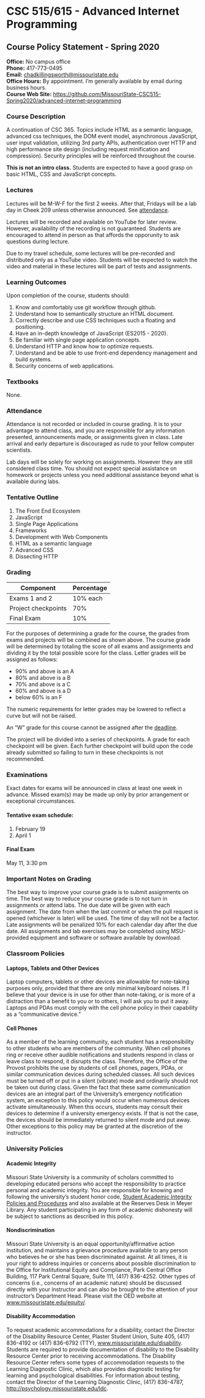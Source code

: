 # CSC 515/615 - Advanced Internet Programming
## Course Policy Statement - Spring 2020

**Office:** No campus office  
**Phone:** 417-773-0495  
**Email:** chadkillingsworth@missouristate.edu  
**Office Hours:** By appointment. I’m generally available by email during business hours.  
**Course Web Site:** https://github.com/MissouriState-CSC515-Spring2020/advanced-internet-programming

### Course Description
A continuation of CSC 365. Topics include HTML as a semantic language, advanced css techniques, the DOM event model, asynchronous JavaScript, user input validation, utilizing 3rd party APIs, authentication over HTTP and high performance site design (including request minification and compression). Security principles will be reinforced throughout the course.

**This is not an intro class.**
Students are expected to have a good grasp on basic HTML, CSS and JavaScript concepts.

### Lectures
Lectures will be M-W-F for the first 2 weeks. After that, Fridays will be a lab day
in Cheek 209 unless otherwise announced. See [attendance](#Attendance).

Lectures will be recorded and available on YouTube for later review. However, availability of the recording is not guaranteed. Students are encouraged to attend in person as that affords the opporunity to ask questions during lecture.

Due to my travel schedule, some lectures will be pre-recorded and distributed only as a YouTube video. Students will be expected to watch the video and material in these lectures will be part of tests and assignments.

<div style="page-break-after:always;"></div>

### Learning Outcomes

Upon completion of the course, students should:

 1. Know and comfortably use git workflow through github.
 2. Understand how to semantically structure an HTML document.
 3. Correctly describe and use CSS techniques such a floating and positioning.
 4. Have an in-depth knowledge of JavaScript  (ES2015 - 2020).
 5. Be familiar with single page application concepts.
 6. Understand HTTP and know how to optimize requests.
 7. Understand and be able to use front-end dependency management and build systems.
 8. Security concerns of web applications.

### Textbooks
None.

### Attendance
Attendance is not recorded or included in course grading. It is to your advantage to attend class, and you are responsible for any information presented, announcements made, or assignments given in class. Late arrival and early departure is discouraged as rude to your fellow computer scientists.

Lab days will be solely for working on assignments. However they are still considered class time.
You should not expect special assistance on homework or projects unless you need additional assistance beyond what is available during labs.

### Tentative Outline

 1. The Front End Ecosystem
 2. JavaScript
 3. Single Page Applications
 4. Frameworks
 5. Development with Web Components
 6. HTML as a semantic language
 7. Advanced CSS
 8. Dissecting HTTP

<div style="page-break-after:always;"></div>

### Grading

Component                  | Percentage
-------------------------- | -------------------
Exams 1 and 2              |            10% each
Project checkpoints        |                 70%
Final Exam                 |                 10%

For the purposes of determining a grade for the course, the grades from exams and projects will be combined as shown above. The course grade will be determined by totaling the score of all exams and assignments and dividing it by the total possible score for the class. Letter grades will be assigned as follows:

 * 90% and above is an A
 * 80% and above is a B
 * 70% and above is a C
 * 60% and above is a D
 * below 60% is an F

The numeric requirements for letter grades may be lowered to reflect a curve but will not be raised.

An “W” grade for this course cannot be assigned after the [deadline](https://www.missouristate.edu/registrar/SP20feepayment-refundschedules.htm).

The project will be divided into a series of checkpoints. A grade for each checkpoint will be given.
Each further checkpoint will build upon the code already submitted so failing to turn in these checkpoints
is not recommended.

### Examinations
Exact dates for exams will be announced in class at least one week in advance. Missed exam(s) may be made up only by prior arrangement or exceptional circumstances.

#### Tentative exam schedule:

  1. February 19
  2. April 1

#### Final Exam

May 11, 3:30 pm

### Important Notes on Grading
The best way to improve your course grade is to submit assignments on time.
The best way to reduce your course grade is to not turn in assignments or attend labs.
The due date will be given with each assignment. The date from when the last commit or when the pull
request is opened (whichever is later) will be used. The time of day will not be a factor.
Late assignments will be penalized 10% for each calendar day after the due date.
All assignments and lab exercises may be completed using MSU-provided equipment and software or software available by download.

### Classroom Policies
#### Laptops, Tablets and Other Devices
Laptop computers, tablets or other devices are allowable for note-taking purposes only, provided that there are only minimal keyboard noises. If I believe that your device is in use for other than note-taking, or is more of a distraction than a benefit to you or to others, I will ask you to put it away. Laptops and PDAs must comply with the cell phone policy in their capability as a “communicative device.”

#### Cell Phones
As a member of the learning community, each student has a responsibility to other students
who are members of the community. When cell phones ring or receive other audible notifications and students respond in class or leave class to respond, it disrupts the class. Therefore, the Office of the Provost prohibits the use by students of cell phones, pagers, PDAs, or similar communication devices during scheduled classes. All such devices must be turned off or put in a silent (vibrate) mode and ordinarily should not be taken out during class. Given the fact that these same communication devices are an integral part of the University’s emergency notification system, an exception to this policy would occur when numerous devices activate simultaneously. When this occurs, students may consult their devices to determine if a university emergency exists. If that is not the case, the devices should be immediately returned to silent mode and put away. Other exceptions to this policy may be granted at the discretion of the instructor.

### University Policies
#### Academic Integrity
Missouri State University is a community of scholars committed to developing educated persons who accept the responsibility to practice personal and academic integrity. You are responsible for knowing and following the university’s student honor code, [Student Academic Integrity Policies and Procedures](http://www.missouristate.edu/policy/Op3_01_AcademicIntegrityStudents.htm) and also available at the Reserves Desk in Meyer Library. Any student participating in any form of academic dishonesty will be subject to sanctions as described in this policy.

#### Nondiscrimination
Missouri State University is an equal opportunity/affirmative action institution, and maintains a grievance procedure available to any person who believes he or she has been discriminated against. At all times, it is your right to address inquiries or concerns about possible discrimination to the Office for Institutional Equity and Compliance, Park Central Office Building, 117 Park Central Square, Suite 111, (417) 836-4252. Other types of concerns (i.e., concerns of an academic nature) should be discussed directly with your instructor and can also be brought to the attention of your instructor’s Department Head. Please visit the OED website at www.missouristate.edu/equity/.

#### Disability Accommodation
To request academic accommodations for a disability, contact the Director of the Disability Resource Center, Plaster Student Union, Suite 405, (417) 836-4192 or (417) 836-6792 (TTY), www.missouristate.edu/disability. Students are required to provide documentation of disability to the Disability Resource Center prior to receiving accommodations. The Disability Resource Center refers some types of accommodation requests to the Learning Diagnostic Clinic, which also provides diagnostic testing for learning and psychological disabilities. For information about testing, contact the Director of the Learning Diagnostic Clinic, (417) 836-4787, http://psychology.missouristate.edu/ldc.
